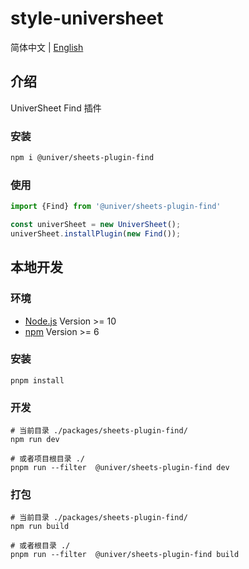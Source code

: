 # style-universheet

简体中文 | [English](./README.md)

## 介绍

UniverSheet Find 插件

### 安装

```bash
npm i @univer/sheets-plugin-find
```

### 使用

```js
import {Find} from '@univer/sheets-plugin-find'

const univerSheet = new UniverSheet();
univerSheet.installPlugin(new Find());
```

## 本地开发

### 环境

-   [Node.js](https://nodejs.org/en/) Version >= 10
-   [npm](https://www.npmjs.com/) Version >= 6

### 安装

```
pnpm install
```

### 开发

```
# 当前目录 ./packages/sheets-plugin-find/
npm run dev

# 或者项目根目录 ./
pnpm run --filter  @univer/sheets-plugin-find dev
```

### 打包

```
# 当前目录 ./packages/sheets-plugin-find/
npm run build

# 或者根目录 ./
pnpm run --filter  @univer/sheets-plugin-find build
```
